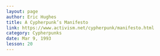 ```yaml
---
layout: page
author: Eric Hughes
title: A Cypherpunk’s Manifesto
link: https://www.activism.net/cypherpunk/manifesto.html
category: Cypherpunks
date: Mar 9, 1993
lesson: 20
---
```


